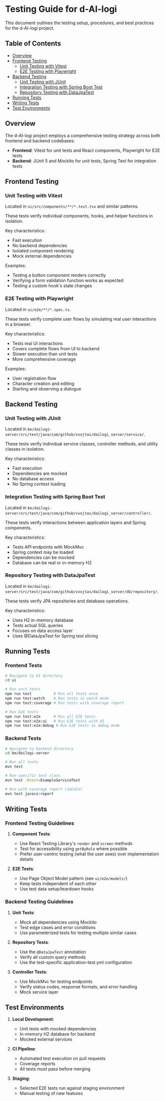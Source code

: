 # Testing Guide for d-AI-logi

This document outlines the testing setup, procedures, and best practices for the d-AI-logi project.

## Table of Contents
- [Overview](#overview)
- [Frontend Testing](#frontend-testing)
  - [Unit Testing with Vitest](#unit-testing-with-vitest)
  - [E2E Testing with Playwright](#e2e-testing-with-playwright)
- [Backend Testing](#backend-testing)
  - [Unit Testing with JUnit](#unit-testing-with-junit)
  - [Integration Testing with Spring Boot Test](#integration-testing-with-spring-boot-test)
  - [Repository Testing with DataJpaTest](#repository-testing-with-datajpatest)
- [Running Tests](#running-tests)
- [Writing Tests](#writing-tests)
- [Test Environments](#test-environments)

## Overview

The d-AI-logi project employs a comprehensive testing strategy across both frontend and backend codebases:

- **Frontend**: Vitest for unit tests and React components, Playwright for E2E tests
- **Backend**: JUnit 5 and Mockito for unit tests, Spring Test for integration tests

## Frontend Testing

### Unit Testing with Vitest

Located in `ui/src/components/**/*.test.tsx` and similar patterns.

These tests verify individual components, hooks, and helper functions in isolation.

Key characteristics:
- Fast execution
- No backend dependencies
- Isolated component rendering
- Mock external dependencies

Examples:
- Testing a button component renders correctly
- Verifying a form validation function works as expected
- Testing a custom hook's state changes

### E2E Testing with Playwright

Located in `ui/e2e/**/*.spec.ts`.

These tests verify complete user flows by simulating real user interactions in a browser.

Key characteristics:
- Tests real UI interactions
- Covers complete flows from UI to backend
- Slower execution than unit tests
- More comprehensive coverage

Examples:
- User registration flow
- Character creation and editing
- Starting and observing a dialogue

## Backend Testing

### Unit Testing with JUnit

Located in `be/dailogi-server/src/test/java/com/github/vvojtas/dailogi_server/service/`.

These tests verify individual service classes, controller methods, and utility classes in isolation.

Key characteristics:
- Fast execution
- Dependencies are mocked
- No database access
- No Spring context loading

### Integration Testing with Spring Boot Test

Located in `be/dailogi-server/src/test/java/com/github/vvojtas/dailogi_server/controller/`.

These tests verify interactions between application layers and Spring components.

Key characteristics:
- Tests API endpoints with MockMvc
- Spring context may be loaded
- Dependencies can be mocked
- Database can be real or in-memory H2

### Repository Testing with DataJpaTest

Located in `be/dailogi-server/src/test/java/com/github/vvojtas/dailogi_server/db/repository/`.

These tests verify JPA repositories and database operations.

Key characteristics:
- Uses H2 in-memory database
- Tests actual SQL queries
- Focuses on data access layer
- Uses @DataJpaTest for Spring test slicing

## Running Tests

### Frontend Tests

```bash
# Navigate to UI directory
cd ui

# Run unit tests
npm run test          # Run all tests once
npm run test:watch    # Run tests in watch mode
npm run test:coverage # Run tests with coverage report

# Run E2E tests
npm run test:e2e      # Run all E2E tests
npm run test:e2e:ui   # Run E2E tests with UI
npm run test:e2e:debug # Run E2E tests in debug mode
```

### Backend Tests

```bash
# Navigate to backend directory
cd be/dailogi-server

# Run all tests
mvn test

# Run specific test class
mvn test -Dtest=ExampleServiceTest

# Run with coverage report (JaCoCo)
mvn test jacoco:report
```

## Writing Tests

### Frontend Testing Guidelines

1. **Component Tests**:
   - Use React Testing Library's `render` and `screen` methods
   - Test for accessibility using `getByRole` where possible
   - Prefer user-centric testing (what the user sees) over implementation details

2. **E2E Tests**:
   - Use Page Object Model pattern (see `ui/e2e/models/`)
   - Keep tests independent of each other
   - Use test data setup/teardown hooks

### Backend Testing Guidelines

1. **Unit Tests**:
   - Mock all dependencies using Mockito
   - Test edge cases and error conditions
   - Use parameterized tests for testing multiple similar cases

2. **Repository Tests**:
   - Use the `@DataJpaTest` annotation
   - Verify all custom query methods
   - Use the test-specific application-test.yml configuration

3. **Controller Tests**:
   - Use MockMvc for testing endpoints
   - Verify status codes, response formats, and error handling
   - Mock service layer

## Test Environments

1. **Local Development**:
   - Unit tests with mocked dependencies
   - In-memory H2 database for backend
   - Mocked external services

2. **CI Pipeline**:
   - Automated test execution on pull requests
   - Coverage reports
   - All tests must pass before merging

3. **Staging**:
   - Selected E2E tests run against staging environment
   - Manual testing of new features 
